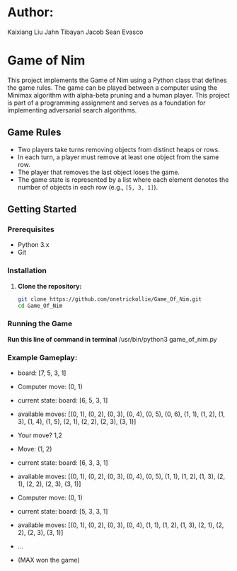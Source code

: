 # Author: 
Kaixiang Liu
Jahn Tibayan
Jacob Sean Evasco


# Game of Nim

This project implements the Game of Nim using a Python class that defines the game rules. The game can be played between a computer using the Minimax algorithm with alpha-beta pruning and a human player. This project is part of a programming assignment and serves as a foundation for implementing adversarial search algorithms.

## Game Rules

- Two players take turns removing objects from distinct heaps or rows.
- In each turn, a player must remove at least one object from the same row.
- The player that removes the last object loses the game.
- The game state is represented by a list where each element denotes the number of objects in each row (e.g., `[5, 3, 1]`).

## Getting Started

### Prerequisites

- Python 3.x
- Git

### Installation

1. **Clone the repository:**
   ```sh
   git clone https://github.com/onetrickollie/Game_Of_Nim.git
   cd Game_Of_Nim

### Running the Game

**Run this line of command in terminal**
/usr/bin/python3 game_of_nim.py


### Example Gameplay: 
- board:  [7, 5, 3, 1]
- Computer move: (0, 1)
- current state: board: [6, 5, 3, 1]
- available moves: [(0, 1), (0, 2), (0, 3), (0, 4), (0, 5), (0, 6), (1, 1), (1, 2), (1, 3), (1, 4), (1, 5), (2, 1), (2, 2), (2, 3), (3, 1)]

- Your move? 1,2
- Move: (1, 2)
- current state: board: [6, 3, 3, 1]
- available moves: [(0, 1), (0, 2), (0, 3), (0, 4), (0, 5), (1, 1), (1, 2), (1, 3), (2, 1), (2, 2), (2, 3), (3, 1)]
- Computer move: (0, 1)
- current state: board: [5, 3, 3, 1]
- available moves: [(0, 1), (0, 2), (0, 3), (0, 4), (1, 1), (1, 2), (1, 3), (2, 1), (2, 2), (2, 3), (3, 1)]

- ...

- (MAX won the game)
